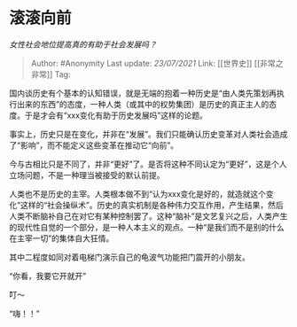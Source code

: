 # 滚滚向前
*女性社会地位提高真的有助于社会发展吗？*

> Author: #Anonymity
> Last update: *23/07/2021*
> Link: [[世界史]] [[非常之非常]]
> Tag:

国内谈历史有个基本的认知错误，就是无端的抱着一种历史是“由人类先策划再执行出来的东西”的态度，一种人类（或其中的权势集团）是历史的真正主人的态度。于是才会有“xxx变化有助于历史发展吗”这样的论题。

事实上，历史只是在变化，并非在“发展”。我们只能确认历史变革对人类社会造成了“影响”，而不能定义这些变革在推动它“向前”。

今与古相比只是不同了，并非“更好”了。是否将这种不同认定为“更好”，这是个人立场问题，不是一种理当被接受的默认前提。

人类也不是历史的主宰。人类根本做不到“认为xxx变化是好的，就造就这个变化”这样的“社会操纵术”。历史的真实机制是各种伟力交互作用，产生结果，然后人类不断脑补自己在对它有某种控制罢了。这种“脑补”是文艺复兴之后，人类产生的现代性自觉的一个部分，是一种人本主义的观点。一种“是我们而不是别的什么在主宰一切”的集体自大狂情。

其中二程度如同对着电梯门演示自己的龟波气功能把门震开的小朋友。

“你看，我要它开就开”

叮～

“嗨！！”

